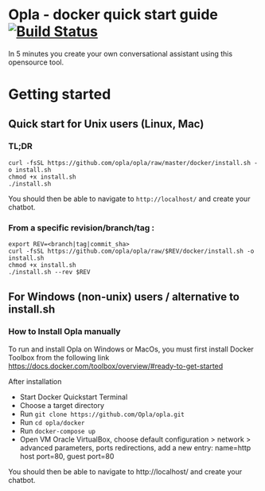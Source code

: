 # Opla - docker quick start guide [![Build Status](https://travis-ci.org/Opla/opla.svg?branch=master)](https://travis-ci.org/Opla/opla)

In 5 minutes you create your own conversational assistant using this opensource tool.

# Getting started

## Quick start for Unix users (Linux, Mac)

### TL;DR 
```
curl -fsSL https://github.com/opla/opla/raw/master/docker/install.sh -o install.sh
chmod +x install.sh
./install.sh
```

You should then be able to navigate to `http://localhost/` and create your chatbot.

### From a specific revision/branch/tag :
```
export REV=<branch|tag|commit_sha>
curl -fsSL https://github.com/opla/opla/raw/$REV/docker/install.sh -o install.sh
chmod +x install.sh
./install.sh --rev $REV
```

## For Windows (non-unix) users / alternative to install.sh


### How to Install Opla manually

To run and install Opla on Windows or MacOs, you must first install Docker Toolbox from the following link https://docs.docker.com/toolbox/overview/#ready-to-get-started

After installation 

 - Start Docker Quickstart Terminal
 - Choose a target directory
 - Run `git clone https://github.com/Opla/opla.git`
 - Run `cd opla/docker`
- Run `docker-compose up `
- Open VM Oracle VirtualBox, choose default configuration > network > advanced parameters, ports redirections, add a new entry:
name=http host port=80, guest port=80

You should then be able to navigate to http://localhost/ and create your chatbot.

